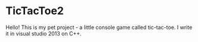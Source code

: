 # TicTacToe2

Hello!
This is my pet project - a little console game called tic-tac-toe.
I write it in visual studio 2013 on C++.


